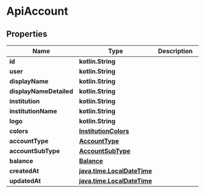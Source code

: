
# ApiAccount

## Properties
Name | Type | Description | Notes
------------ | ------------- | ------------- | -------------
**id** | **kotlin.String** |  | 
**user** | **kotlin.String** |  | 
**displayName** | **kotlin.String** |  | 
**displayNameDetailed** | **kotlin.String** |  | 
**institution** | **kotlin.String** |  | 
**institutionName** | **kotlin.String** |  | 
**logo** | **kotlin.String** |  |  [optional]
**colors** | [**InstitutionColors**](InstitutionColors.md) |  |  [optional]
**accountType** | [**AccountType**](AccountType.md) |  | 
**accountSubType** | [**AccountSubType**](AccountSubType.md) |  | 
**balance** | [**Balance**](Balance.md) |  | 
**createdAt** | [**java.time.LocalDateTime**](java.time.LocalDateTime.md) |  | 
**updatedAt** | [**java.time.LocalDateTime**](java.time.LocalDateTime.md) |  | 



